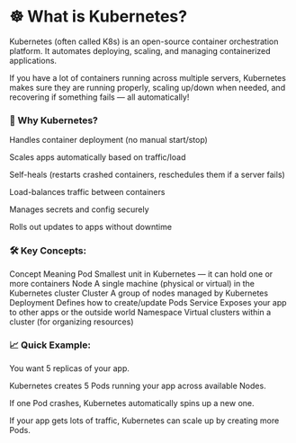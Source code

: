 
#  ☸️ What is Kubernetes?

Kubernetes (often called K8s) is an open-source container orchestration platform.
It automates deploying, scaling, and managing containerized applications.

If you have a lot of containers running across multiple servers, Kubernetes makes sure they are running properly, scaling up/down when needed, and recovering if something fails — all automatically!

### 🌟 Why Kubernetes?

Handles container deployment (no manual start/stop)

Scales apps automatically based on traffic/load

Self-heals (restarts crashed containers, reschedules them if a server fails)

Load-balances traffic between containers

Manages secrets and config securely

Rolls out updates to apps without downtime

### 🛠️ Key Concepts:


Concept	Meaning
Pod	Smallest unit in Kubernetes — it can hold one or more containers
Node	A single machine (physical or virtual) in the Kubernetes cluster
Cluster	A group of nodes managed by Kubernetes
Deployment	Defines how to create/update Pods
Service	Exposes your app to other apps or the outside world
Namespace	Virtual clusters within a cluster (for organizing resources)

### 📈 Quick Example:

You want 5 replicas of your app.

Kubernetes creates 5 Pods running your app across available Nodes.

If one Pod crashes, Kubernetes automatically spins up a new one.

If your app gets lots of traffic, Kubernetes can scale up by creating more Pods.

